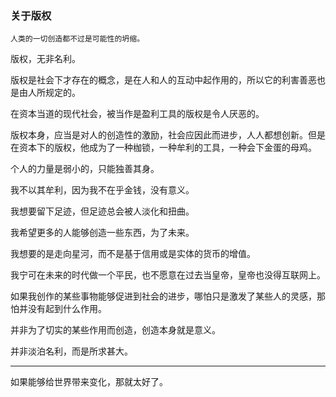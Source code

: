 ### 关于版权

`人类的一切创造都不过是可能性的坍缩。`

版权，无非名利。

版权是社会下才存在的概念，是在人和人的互动中起作用的，所以它的利害善恶也是由人所规定的。

在资本当道的现代社会，被当作是盈利工具的版权是令人厌恶的。

版权本身，应当是对人的创造性的激励，社会应因此而进步，人人都想创新。但是在资本下的版权，他成为了一种枷锁，一种牟利的工具，一种会下金蛋的母鸡。

个人的力量是弱小的，只能独善其身。

我不以其牟利，因为我不在乎金钱，没有意义。

我想要留下足迹，但足迹总会被人淡化和扭曲。

我希望更多的人能够创造一些东西，为了未来。

我想要的是走向星河，而不是基于信用或是实体的货币的增值。

我宁可在未来的时代做一个平民，也不愿意在过去当皇帝，皇帝也没得互联网上。

如果我创作的某些事物能够促进到社会的进步，哪怕只是激发了某些人的灵感，那怕并没有起到什么作用。

并非为了切实的某些作用而创造，创造本身就是意义。

并非淡泊名利，而是所求甚大。

------------

如果能够给世界带来变化，那就太好了。
